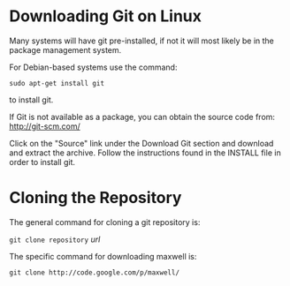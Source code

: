 # Downloading Git on Linux #

Many systems will have git pre-installed, if not it will most likely be in the package management system.

For Debian-based systems use the command:

`sudo apt-get install git`

to install git.

If Git is not available as a package, you can obtain the source code from:  http://git-scm.com/

Click on the "Source" link under the Download Git section and download and extract the archive.  Follow the instructions found in the INSTALL file in order to install git.



# Cloning the Repository #

The general command for cloning a git repository is:

`git clone repository` _url_

The specific command for downloading maxwell is:

`git clone http://code.google.com/p/maxwell/`